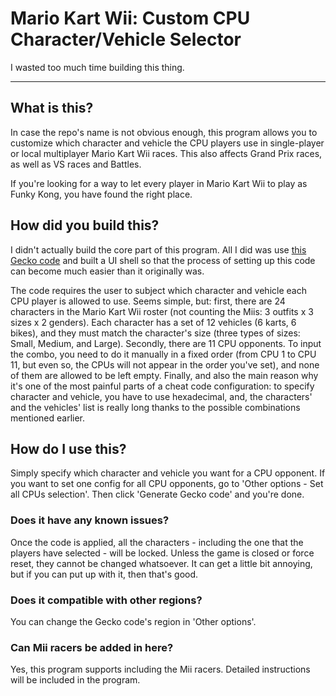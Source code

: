 # Mario Kart Wii: Custom CPU Character/Vehicle Selector
I wasted too much time building this thing.

* * *

## What is this?
In case the repo's name is not obvious enough, this program allows you to customize which character and vehicle the CPU players use in single-player or local multiplayer Mario Kart Wii races. This also affects Grand Prix races, as well as VS races and Battles.

If you're looking for a way to let every player in Mario Kart Wii to play as Funky Kong, you have found the right place.

## How did you build this?
I didn't actually build the core part of this program. All I did was use [this Gecko code](https://mariokartwii.com/showthread.php?tid=1563&highlight=Choose+Character%2BVehicle+For+All+Opponents) and built a UI shell so that the process of setting up this code can become much easier than it originally was.

The code requires the user to subject which character and vehicle each CPU player is allowed to use. Seems simple, but: first, there are 24 characters in the Mario Kart Wii roster (not counting the Miis: 3 outfits x 3 sizes x 2 genders). Each character has a set of 12 vehicles (6 karts, 6 bikes), and they must match the character's size (three types of sizes: Small, Medium, and Large). Secondly, there are 11 CPU opponents. To input the combo, you need to do it manually in a fixed order (from CPU 1 to CPU 11, but even so, the CPUs will not appear in the order you've set), and none of them are allowed to be left empty. Finally, and also the main reason why it's one of the most painful parts of a cheat code configuration: to specify character and vehicle, you have to use hexadecimal, and, the characters' and the vehicles' list is really long thanks to the possible combinations mentioned earlier.

## How do I use this?
Simply specify which character and vehicle you want for a CPU opponent. If you want to set one config for all CPU opponents, go to 'Other options - Set all CPUs selection'. Then click 'Generate Gecko code' and you're done.
### Does it have any known issues?
Once the code is applied, all the characters - including the one that the players have selected - will be locked. Unless the game is closed or force reset, they cannot be changed whatsoever. It can get a little bit annoying, but if you can put up with it, then that's good.
### Does it compatible with other regions?
You can change the Gecko code's region in 'Other options'.
### Can Mii racers be added in here?
Yes, this program supports including the Mii racers. Detailed instructions will be included in the program.
